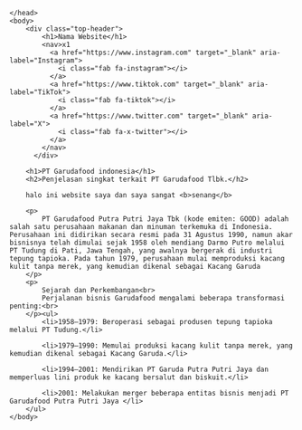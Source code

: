 <html>
    <head>
        <meta charset="utf-8">
        <meta name="viewport" content="width=device-width, initial-scale=1">
        <title>AEporto</title>
        <link rel="stylesheet" href="style.css">
        <link rel="stylesheet" href="https://cdnjs.cloudflare.com/ajax/libs/font-awesome/6.5.0/css/all.min.css" 
        integrity="sha512-/td1q2Q8D1L3V8D8x9MyEehP5eF2m3KmK0KXZvZC/FKjL8Z+b3L9N+/RJG7P4MZ9wLzp1X7xJJk41M0mPcz8NA==" 
        crossorigin="anonymous" referrerpolicy="no-referrer" />

    </head>
    <body>       
        <div class="top-header">
            <h1>Nama Website</h1>
            <nav>x1
              <a href="https://www.instagram.com" target="_blank" aria-label="Instagram">
                <i class="fab fa-instagram"></i>
              </a>
              <a href="https://www.tiktok.com" target="_blank" aria-label="TikTok">
                <i class="fab fa-tiktok"></i>
              </a>
              <a href="https://www.twitter.com" target="_blank" aria-label="X">
                <i class="fab fa-x-twitter"></i>
              </a>
            </nav>
          </div>

        <h1>PT Garudafood indonesia</h1>
        <h2>Penjelasan singkat terkait PT Garudafood Tlbk.</h2>

        halo ini website saya dan saya sangat <b>senang</b>

        <p>
            PT Garudafood Putra Putri Jaya Tbk (kode emiten: GOOD) adalah salah satu perusahaan makanan dan minuman terkemuka di Indonesia. Perusahaan ini didirikan secara resmi pada 31 Agustus 1990, namun akar bisnisnya telah dimulai sejak 1958 oleh mendiang Darmo Putro melalui PT Tudung di Pati, Jawa Tengah, yang awalnya bergerak di industri tepung tapioka. Pada tahun 1979, perusahaan mulai memproduksi kacang kulit tanpa merek, yang kemudian dikenal sebagai Kacang Garuda
        </p>
        <p>
            Sejarah dan Perkembangan<br>
            Perjalanan bisnis Garudafood mengalami beberapa transformasi penting:<br>
        </p><ul>
            <li>1958–1979: Beroperasi sebagai produsen tepung tapioka melalui PT Tudung.</li>

            <li>1979–1990: Memulai produksi kacang kulit tanpa merek, yang kemudian dikenal sebagai Kacang Garuda.</li>

            <li>1994–2001: Mendirikan PT Garuda Putra Putri Jaya dan memperluas lini produk ke kacang bersalut dan biskuit.</li>

            <li>2001: Melakukan merger beberapa entitas bisnis menjadi PT Garudafood Putra Putri Jaya </li>
        </ul>
    </body>
</html>

